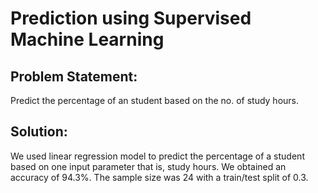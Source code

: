 # Prediction using Supervised Machine Learning

## Problem Statement:
Predict the percentage of an student based on the no. of study hours.

## Solution:
We used linear regression model to predict the percentage of a student based on one input parameter that is, study hours.
We obtained an accuracy of 94.3%. The sample size was 24 with a train/test split of 0.3.
